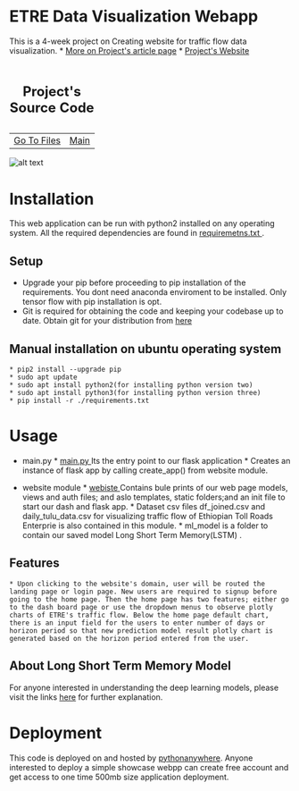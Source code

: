 # ETRE Data Visualization Webapp
This is a 4-week project on Creating website for traffic flow data visualization.
	* <a href="https://www.linkedin.com/pulse/traffic-data-visualization-web-app-henock-demessie">More on Project's article page</a>
	* <a href="http://twinerhenock.pythonanywhere.com">Project's Website</a>

<table>
<caption><h2>Project's Source Code</h2></caption>
<tr><td><a href="https://github.com/twinnerhenock/alx_portfolio">Go To Files</a></td><td><a href="https://github.com/twinnerhenock/alx_portfolio/tree/master/main.py">Main</a></td>
</tr>
</table>

![alt text](/.png)

# Installation

This web application can be run with python2 installed on any operating system. All the required dependencies are found in <a href="https://github.com/twinnerhenock/alx_portfolio/blob/master/requirements.txt">requiremetns.txt </a>.

## Setup
* Upgrade your pip before proceeding to pip installation of the requirements. You dont need anaconda enviroment to be installed. Only tensor flow with pip installation is opt.
* Git is required for obtaining the code and keeping your codebase up to date. Obtain git for your distribution from <a href="https://github.com/topics/signup-page">here </a>
## Manual installation on ubuntu operating system
	* pip2 install --upgrade pip
	* sudo apt update
	* sudo apt install python2(for installing python version two)
	* sudo apt install python3(for installing python version three)
	* pip install -r ./requirements.txt

# Usage

* main.py
        * <a href="https://github.com/twinnerhenock/alx_portfolio/tree/master/main.py">main.py </a> Its the entry point to our flask application
        * Creates an instance of flask app by calling create_app() from website module.

* website module
        * <a href="https://github.com/twinnerhenock/alx_portfolio/tree/master/website">webiste </a> Contains bule prints of our web page models, views and auth files; and aslo templates, static folders;and an init file to start our dash and flask app.
        * Dataset csv files df_joined.csv and daily_tulu_data.csv for visualizing traffic flow of Ethiopian Toll Roads Enterprie is also contained in this module.
        * ml_model is a folder to contain our saved model Long Short Term Memory(LSTM) .
## Features

	* Upon clicking to the website's domain, user will be routed the landing page or login page. New users are required to signup before going to the home page. Then the home page has two features; either go to the dash board page or use the dropdown menus to observe plotly charts of ETRE's traffic flow. Below the home page default chart, there is an input field for the users to enter number of days or horizon period so that new prediction model result plotly chart is generated based on the horizon period entered from the user.

## About Long Short Term Memory Model 

For anyone interested in understanding the deep learning models, please visit the links <a href="https://towardsdatascience.com/illustrated-guide-to-lstms-and-gru-s-a-step-by-step-explanation-44e9eb85bf21">here</a> for further explanation.

# Deployment

This code is deployed on and hosted by <a href="https://www.pythonanywhere.com/">pythonanywhere</a>. Anyone interested to deploy a simple showcase webpp can create free account and get access to one time 500mb size application deployment.


